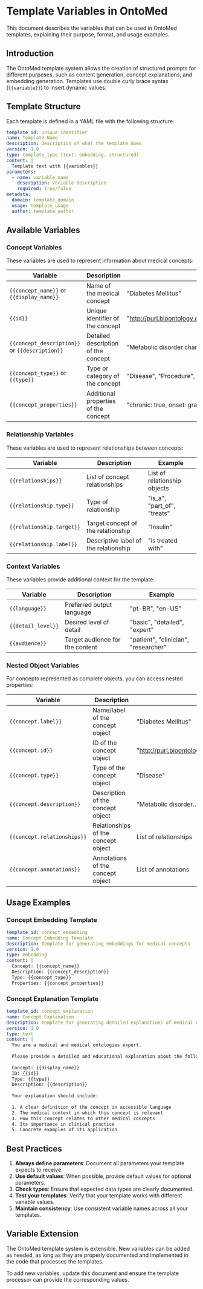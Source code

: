 # Template Variables in OntoMed

This document describes the variables that can be used in OntoMed templates, explaining their purpose, format, and usage examples.

## Introduction

The OntoMed template system allows the creation of structured prompts for different purposes, such as content generation, concept explanations, and embedding generation. Templates use double curly brace syntax (`{{variable}}`) to insert dynamic values.

## Template Structure

Each template is defined in a YAML file with the following structure:

```yaml
template_id: unique_identifier
name: Template Name
description: Description of what the template does
version: 1.0
type: template_type (text, embedding, structured)
content: |
  Template text with {{variables}}
parameters:
  - name: variable_name
    description: Variable description
    required: true/false
metadata:
  domain: template_domain
  usage: template_usage
  author: template_author
```

## Available Variables

### Concept Variables

These variables are used to represent information about medical concepts:

| Variable | Description | Example |
|----------|-------------|---------|
| `{{concept_name}}` or `{{display_name}}` | Name of the medical concept | "Diabetes Mellitus" |
| `{{id}}` | Unique identifier of the concept | "http://purl.bioontology.org/ontology/SNOMEDCT/73211009" |
| `{{concept_description}}` or `{{description}}` | Detailed description of the concept | "Metabolic disorder characterized by chronic hyperglycemia" |
| `{{concept_type}}` or `{{type}}` | Type or category of the concept | "Disease", "Procedure", "Substance" |
| `{{concept_properties}}` | Additional properties of the concept | "chronic: true, onset: gradual" |

### Relationship Variables

These variables are used to represent relationships between concepts:

| Variable | Description | Example |
|----------|-------------|---------|
| `{{relationships}}` | List of concept relationships | List of relationship objects |
| `{{relationship.type}}` | Type of relationship | "is_a", "part_of", "treats" |
| `{{relationship.target}}` | Target concept of the relationship | "Insulin" |
| `{{relationship.label}}` | Descriptive label of the relationship | "is treated with" |

### Context Variables

These variables provide additional context for the template:

| Variable | Description | Example |
|----------|-------------|---------|
| `{{language}}` | Preferred output language | "pt-BR", "en-US" |
| `{{detail_level}}` | Desired level of detail | "basic", "detailed", "expert" |
| `{{audience}}` | Target audience for the content | "patient", "clinician", "researcher" |

### Nested Object Variables

For concepts represented as complete objects, you can access nested properties:

| Variable | Description | Example |
|----------|-------------|---------|
| `{{concept.label}}` | Name/label of the concept object | "Diabetes Mellitus" |
| `{{concept.id}}` | ID of the concept object | "http://purl.bioontology.org/ontology/SNOMEDCT/73211009" |
| `{{concept.type}}` | Type of the concept object | "Disease" |
| `{{concept.description}}` | Description of the concept object | "Metabolic disorder..." |
| `{{concept.relationships}}` | Relationships of the concept object | List of relationships |
| `{{concept.annotations}}` | Annotations of the concept object | List of annotations |

## Usage Examples

### Concept Embedding Template

```yaml
template_id: concept_embedding
name: Concept Embedding Template
description: Template for generating embeddings for medical concepts
version: 1.0
type: embedding
content: |
  Concept: {{concept_name}}
  Description: {{concept_description}}
  Type: {{concept_type}}
  Properties: {{concept_properties}}
```

### Concept Explanation Template

```yaml
template_id: concept_explanation
name: Concept Explanation
description: Template for generating detailed explanations of medical concepts
version: 1.0
type: text
content: |
  You are a medical and medical ontologies expert.
  
  Please provide a detailed and educational explanation about the following medical concept:
  
  Concept: {{display_name}}
  ID: {{id}}
  Type: {{type}}
  Description: {{description}}
  
  Your explanation should include:
  
  1. A clear definition of the concept in accessible language
  2. The medical context in which this concept is relevant
  3. How this concept relates to other medical concepts
  4. Its importance in clinical practice
  5. Concrete examples of its application
```

## Best Practices

1. **Always define parameters**: Document all parameters your template expects to receive.
2. **Use default values**: When possible, provide default values for optional parameters.
3. **Check types**: Ensure that expected data types are clearly documented.
4. **Test your templates**: Verify that your template works with different variable values.
5. **Maintain consistency**: Use consistent variable names across all your templates.

## Variable Extension

The OntoMed template system is extensible. New variables can be added as needed, as long as they are properly documented and implemented in the code that processes the templates.

To add new variables, update this document and ensure the template processor can provide the corresponding values.
